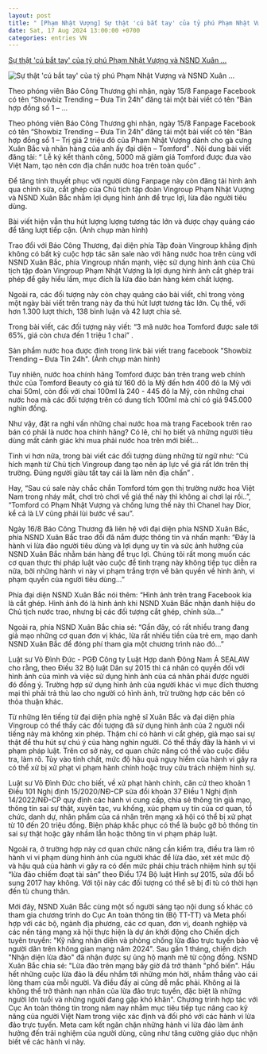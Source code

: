 ```yaml
---
layout: post
title: " [Phạm Nhật Vượng] Sự thật 'cú bắt tay' của tỷ phú Phạm Nhật Vượng và NSND Xuân ..."
date: Sat, 17 Aug 2024 13:00:00 +0700
categories: entries VN
---
```

[Sự thật 'cú bắt tay' của tỷ phú Phạm Nhật Vượng và NSND Xuân ...](https://cafef.vn/su-that-cu-bat-tay-cua-ty-phu-pham-nhat-vuong-va-nsnd-xuan-bac-tri-gia-2-trieu-usd-188240816213246871.chn)

![Sự thật 'cú bắt tay' của tỷ phú Phạm Nhật Vượng và NSND Xuân ...](https://cafefcdn.com/zoom/600_315/203337114487263232/2024/8/16/avatar1723818660772-1723818661221547686730.jpg)

Theo phóng viên Báo Công Thương ghi nhận, ngày 15/8 Fanpage Facebook có tên “Showbiz Trending – Đưa Tin 24h” đăng tải một bài viết có tên “Bản hợp đồng số 1 – ...

Theo phóng viên Báo Công Thương ghi nhận, ngày 15/8 Fanpage Facebook có tên “Showbiz Trending – Đưa Tin 24h” đăng tải một bài viết có tên “Bản hợp đồng số 1 – Trị giá 2 triệu đô của Phạm Nhật Vượng dành cho gà cưng Xuân Bắc và nhãn hàng của anh ấy đại diện – Tomford” . Nội dung bài viết đăng tải: “ Lễ ký kết thành công, 5000 mã giảm giá Tomford được đưa vào Việt Nam, tạo nên cơn địa chấn nước hoa trên toàn quốc” .

Để tăng tính thuyết phục với người dùng Fanpage này còn đăng tải hình ảnh qua chỉnh sửa, cắt ghép của Chủ tịch tập đoàn Vingroup Phạm Nhật Vượng và NSND Xuân Bắc nhằm lợi dụng hình ảnh để trục lợi, lừa đảo người tiêu dùng.

Bài viết hiện vẫn thu hút lượng lượng tương tác lớn và được chạy quảng cáo để tăng lượt tiếp cận. (Ảnh chụp màn hình)





Trao đổi với Báo Công Thương, đại diện phía Tập đoàn Vingroup khẳng định không có bất kỳ cuộc hợp tác săn sale nào với hãng nước hoa trên cùng với NSND Xuân Bắc, phía Vingroup nhấn mạnh, việc sử dụng hình ảnh của Chủ tịch tập đoàn Vingroup Phạm Nhật Vượng là lợi dụng hình ảnh cắt ghép trái phép để gây hiểu lầm, mục đích là lừa đảo bán hàng kém chất lượng.

Ngoài ra, các đối tượng này còn chạy quảng cáo bài viết, chỉ trong vòng một ngày bài viết trên trang này đa thú hút lượt tương tác lớn. Cụ thể, với hơn 1.300 lượt thích, 138 bình luận và 42 lượt chia sẻ.

Trong bài viết, các đối tượng này viết: “3 mã nước hoa Tomford được sale tới 65%, giá còn chưa đến 1 triệu 1 chai” .

Sản phẩm nước hoa được đính trong link bài viết trang facebook "Showbiz Trending – Đưa Tin 24h". (Ảnh chụp màn hình)

Tuy nhiên, nước hoa chính hãng Tomford được bán trên trang web chính thức của Tomford Beauty có giá từ 160 đô la Mỹ đến hơn 400 đô la Mỹ với chai 50ml, còn đối với chai 100ml là 240 - 445 đô la Mỹ, còn những chai nước hoa mà các đối tượng trên có dung tích 100ml mà chỉ có giá 945.000 nghìn đồng.

Như vậy, đặt ra nghi vấn những chai nước hoa mà trang Facebook trên rao bán có phải là nước hoa chính hãng? Có lẽ, chỉ họ biết và những người tiêu dùng mất cảnh giác khi mua phải nước hoa trên mới biết…

Tinh vi hơn nữa, trong bài viết các đối tượng dùng những từ ngữ như: “Cú hích mạnh từ Chủ tịch Vingroup đang tạo nên áp lực về giá rất lớn trên thị trường. Đúng người giàu tất tay cái là làm nên địa chấn” .

Hay, “Sau cú sale này chắc chắn Tomford tóm gọn thị trường nước hoa Việt Nam trong nháy mắt, chơi trò chơi về giá thế này thì không ai chơi lại rồi..”, “Tomford có Phạm Nhật Vượng và chống lưng thế này thì Chanel hay Dior, kể cả là LV cũng phải lùi bước về sau”.

Ngày 16/8 Báo Công Thương đã liên hệ với đại diện phía NSND Xuân Bắc, phía NSND Xuân Bắc trao đổi đã nắm được thông tin và nhấn mạnh: “Đây là hành vi lừa đảo người tiêu dùng và lợi dụng uy tín và sức ảnh hưởng của NSND Xuân Bắc nhằm bán hàng để trục lợi. Chúng tôi rất mong muốn các cơ quan thực thi pháp luật vào cuộc để tình trạng này không tiếp tục diễn ra nữa, bởi những hành vi này vi phạm trắng trợn về bản quyền về hình ảnh, vi phạm quyền của người tiêu dùng…”

Phía đại diện NSND Xuân Bắc nói thêm: “Hình ảnh trên trang Facebook kia là cắt ghép. Hình ảnh đó là hình ảnh khi NSND Xuân Bắc nhận danh hiệu do Chủ tịch nước trao, nhưng bị các đối tượng cắt ghép, chỉnh sửa...”

Ngoài ra, phía NSND Xuân Bắc chia sẻ: “Gần đây, có rất nhiều trang đang giả mạo những cơ quan đơn vị khác, lừa rất nhiều tiền của trẻ em, mạo danh NSND Xuân Bắc để đóng phí tham gia một chương trình nào đó...”

Luật sư Võ Đình Đức - PGĐ Công ty Luật Hợp danh Đông Nam Á SEALAW cho rằng, theo Điều 32 Bộ luật Dân sự 2015 thì cá nhân có quyền đối với hình ảnh của mình và việc sử dụng hình ảnh của cá nhân phải được người đó đồng ý. Trường hợp sử dụng hình ảnh của người khác vì mục đích thương mại thì phải trả thù lao cho người có hình ảnh, trừ trường hợp các bên có thỏa thuận khác.

Từ những lên tiếng từ đại diện phía nghệ sĩ Xuân Bắc và đại diện phía Vingroup có thể thấy các đối tượng đã sử dụng hình ảnh của 2 người nổi tiếng này mà không xin phép. Thậm chí có hành vi cắt ghép, giả mạo sai sự thật để thu hút sự chú ý của hàng nghìn người. Có thể thấy đây là hành vi vi phạm pháp luật. Trên cơ sở này, cơ quan chức năng có thể vào cuộc điều tra, làm rõ. Tùy vào tính chất, mức độ hậu quả nguy hiểm của hành vi gây ra có thể xử bị xử phạt vi phạm hành chính hoặc truy cứu trách nhiệm hình sự.

Luật sư Võ Đình Đức cho biết, về xử phạt hành chính, căn cứ theo khoản 1 Điều 101 Nghị định 15/2020/NĐ-CP sửa đổi khoản 37 Điều 1 Nghị định 14/2022/NĐ-CP quy định các hành vi cung cấp, chia sẻ thông tin giả mạo, thông tin sai sự thật, xuyên tạc, vu khống, xúc phạm uy tín của cơ quan, tổ chức, danh dự, nhân phẩm của cá nhân trên mạng xã hội có thể bị xử phạt từ 10 đến 20 triệu đồng. Biện pháp khắc phục có thể là buộc gỡ bỏ thông tin sai sự thật hoặc gây nhầm lẫn hoặc thông tin vi phạm pháp luật.

Ngoài ra, ở trường hợp này cơ quan chức năng cần kiểm tra, điều tra làm rõ hành vi vi phạm dùng hình ảnh của người khác để lừa đảo, xét xét mức độ và hậu quả của hành vi gây ra có đến mức phải chịu trách nhiệm hình sự tội “lừa đảo chiếm đoạt tài sản” theo Điều 174 Bộ luật Hình sự 2015, sửa đổi bổ sung 2017 hay không. Với tội này các đối tượng có thể sẽ bị đi tù có thời hạn đến tù chung thân.

Mới đây, NSND Xuân Bắc cùng một số người sáng tạo nội dung số khác có tham gia chương trình do Cục An toàn thông tin (Bộ TT-TT) và Meta phối hợp với các bộ, ngành địa phương, các cơ quan, đơn vị, doanh nghiệp và các nền tảng mạng xã hội thực hiện là dự án khởi động cho Chiến dịch tuyên truyền: "Kỹ năng nhận diện và phòng chống lừa đảo trực tuyến bảo vệ người dân trên không gian mạng năm 2024". Sau gần 1 tháng, chiến dịch "Nhận diện lừa đảo" đã nhận được sự ủng hộ mạnh mẽ từ cộng đồng. NSND Xuân Bắc chia sẻ: "Lừa đảo trên mạng bây giờ đã trở thành "phổ biến". Hầu hết những cuộc lừa đảo là đều nhắm tới những món hời, nhắm thẳng vào cái lòng tham của mỗi người. Và điều đấy ai cũng dễ mắc phải. Không ai là không thể trở thành nạn nhân của lừa đảo trực tuyến, đặc biệt là những người lớn tuổi và những người đang gặp khó khăn". Chương trình hợp tác với Cục An toàn thông tin trong năm nay nhằm mục tiêu tiếp tục nâng cao kỹ năng của người Việt Nam trong việc xác định và đối phó với các hành vi lừa đảo trực tuyến. Meta cam kết ngăn chặn những hành vi lừa đảo làm ảnh hưởng đến trải nghiệm của người dùng, cũng như tăng cường giáo dục nhận biết về các hành vi này.







